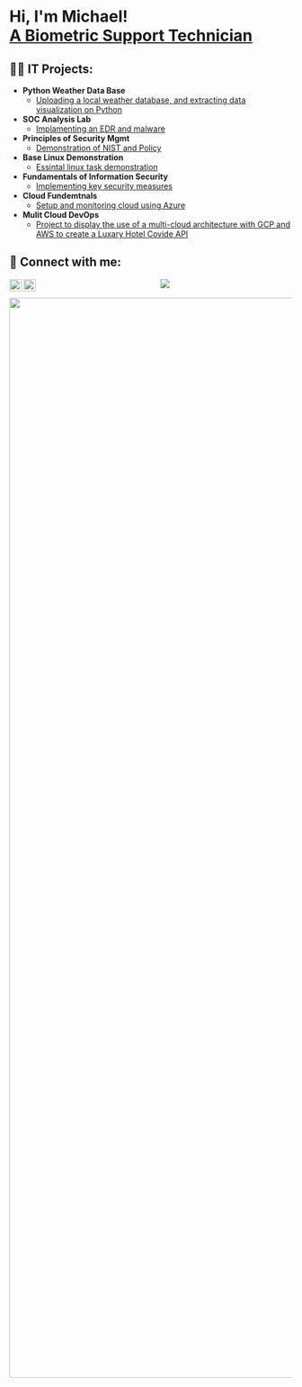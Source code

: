 <h1>Hi, I'm Michael!<br/> <a href="https://www.linkedin.com/in/michael-radel/">A Biometric Support Technician</a> </h1>
<h2>👨‍💻 IT Projects:</h2>

- <b>Python Weather Data Base</b>
  - [Uploading a local weather database, and extracting data visualization on Python](https://github.com/Radel024/IT-Fundamentals-?search=1)
- <b>SOC Analysis Lab </b>
  - [Implamenting an EDR and malware](https://github.com/Radel024/SIEM)
- <b>Principles of Security Mgmt</b>
  - [Demonstration of NIST and Policy](https://github.com/Radel024/Principles-of-Security-Mgmt)
- <b>Base Linux Demonstration</b>
  - [Essintal linux task demonstration](https://github.com/Radel024/Linux-Knowldge/blob/main/README.md)
- <b>Fundamentals of Information Security</b>
  - [Implementing key security measures](https://github.com/Radel024/Fundamentals-of-Information-Security-/blob/main/README.md)
- <b>Cloud Fundemtnals</b>
  - [Setup and monitoring cloud using Azure](https://github.com/Radel024/Cloud-Fundamentals)
- <b>Mulit Cloud DevOps </b>
  - [Project to display the use of a multi-cloud architecture with GCP and AWS to create a Luxary Hotel Covide API](https://github.com/Radel024/MultiCloudDevOps)

<h2> 🤳 Connect with me:</h2>

[<img align="left" alt="MichaelRadel | LinkedIn" width="22px" src="https://cdn.jsdelivr.net/npm/simple-icons@v3/icons/linkedin.svg" />][linkedin]
[<img align="left" alt="MichaelRadel | Instagram" width="22px" src="https://cdn.jsdelivr.net/npm/simple-icons@v3/icons/instagram.svg" />][instagram]



[instagram]: https://www.instagram.com/radel24/
[linkedin]: https://linkedin.com/in/michael-radel


<p align="center">
  <img src="https://github-readme-stats.vercel.app/api?username=Radel024&show_icons=true&theme=dark&hide_border=false">
  <br/>
  <br/>
  <img src="https://www.animatedimages.org/data/media/562/animated-line-image-0184.gif" width="1920" />
</p>

<!--
- 🔭 I’m currently working on ...
- 🌱 I’m currently learning ...
- 👯 I’m looking to collaborate on ...
- 🤔 I’m looking for help with ...
- 💬 Ask me about ...
- 📫 How to reach me: ...
- 😄 Pronouns: ...
- ⚡ Fun fact: ...
-->
